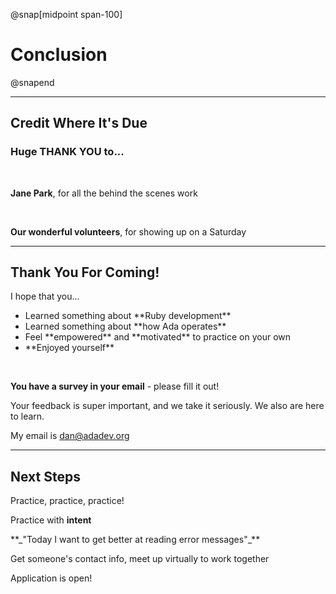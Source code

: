 @snap[midpoint span-100]
# Conclusion
@snapend

---

## Credit Where It's Due

### Huge THANK YOU to...

<br>

**Jane Park**, for all the behind the scenes work

<br>

**Our wonderful volunteers**, for showing up on a Saturday

---

## Thank You For Coming!

I hope that you...

<ul class="small">
<li>Learned something about **Ruby development**</li>
<li>Learned something about **how Ada operates**</li>
<li>Feel **empowered** and **motivated** to practice on your own</li>
<li>**Enjoyed yourself**</li>
</ul>

<br>

**You have a survey in your email** - please fill it out!

<span class="small">Your feedback is super important, and we take it seriously. We also are here to learn.</span>

My email is [dan@adadev.org]()

---

## Next Steps

Practice, practice, practice!

Practice with **intent**

<div class="indent"><p>**_"Today I want to get better at reading error messages"_**</p></div>

Get someone's contact info, meet up virtually to work together

Application is open!